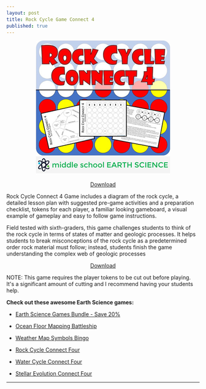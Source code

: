 ```yaml
---
layout: post
title: Rock Cycle Game Connect 4
published: true
---
```


<p align="center">
  <img src="/images/rcgc4banner.jpeg">
</p>

<p align="center"><a href="https://www.teacherspayteachers.com/Product/Rock-Cycle-Game-Connect-4-3439695">Download</a></p>

Rock Cycle Connect 4 Game includes a diagram of the rock cycle, a detailed lesson plan with suggested pre-game activities and a preparation checklist, tokens for each player, a familiar looking gameboard, a visual example of gameplay and easy to follow game instructions.

Field tested with sixth-graders, this game challenges students to think of the rock cycle in terms of states of matter and geologic processes. It helps students to break misconceptions of the rock cycle as a predetermined order rock material must follow; instead, students finish the game understanding the complex web of geologic processes

<p align="center"><a href="https://www.teacherspayteachers.com/Product/Rock-Cycle-Game-Connect-4-3439695">Download</a></p>

NOTE: This game requires the player tokens to be cut out before playing. It's a significant amount of cutting and I recommend having your students help.

**Check out these awesome Earth Science games:**

* [Earth Science Games Bundle - Save 20%](https://www.teacherspayteachers.com/Product/Earth-Science-Games-Bundle-3466497 "Earth Science Games Bundle - Save 20%")

* [Ocean Floor Mapping Battleship](https://www.teacherspayteachers.com/Product/Ocean-Floor-Mapping-Battleship-Game-2502933 "Ocean Floor Mapping Battleship")

* [Weather Map Symbols Bingo](https://www.teacherspayteachers.com/Product/Weather-Map-Symbols-BINGO-Game-1521259 "Weather Map Symbols Bingo")

* [Rock Cycle Connect Four](https://www.teacherspayteachers.com/Product/Rock-Cycle-Game-Connect-4-3439695 "Rock Cycle Connect Four")

* [Water Cycle Connect Four](https://www.teacherspayteachers.com/Product/Water-Cycle-Game-Connect-4-3505515 "Water Cycle Connect Four")

* [Stellar Evolution Connect Four](https://www.teacherspayteachers.com/Product/Stellar-Evolution-Game-Connect-4-3691240 "Stellar Evolution Connect Four")

---
